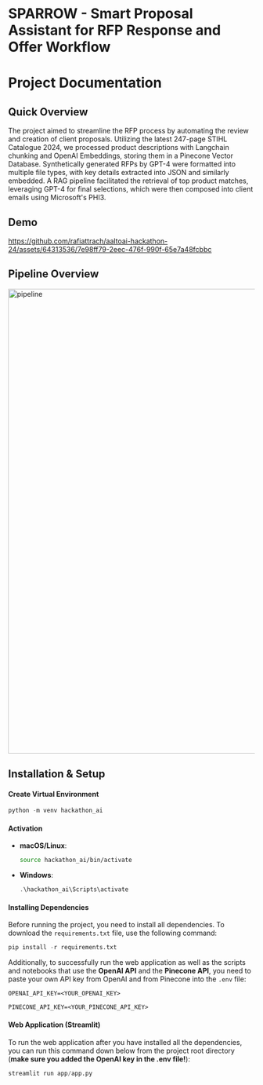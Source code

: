 # SPARROW - Smart Proposal Assistant for RFP Response and Offer Workflow
# Project Documentation

## Quick Overview
The project aimed to streamline the RFP process by automating the review and creation of client proposals. 
Utilizing the latest 247-page STIHL Catalogue 2024, we processed product descriptions with Langchain chunking and OpenAI Embeddings, storing them in a Pinecone Vector Database. 
Synthetically generated RFPs by GPT-4 were formatted into multiple file types, with key details extracted into JSON and similarly embedded. 
A RAG pipeline facilitated the retrieval of top product matches, leveraging GPT-4 for final selections, which were then composed into client emails using Microsoft's PHI3.

## Demo

https://github.com/rafiattrach/aaltoai-hackathon-24/assets/64313536/7e98ff79-2eec-476f-990f-65e7a48fcbbc

## Pipeline Overview
<img width="947" alt="pipeline" src="https://github.com/rafiattrach/aaltoai-hackathon-24/assets/73880635/3f830d6a-c056-4f0e-96eb-af32be21fd49">


## Installation & Setup

#### Create Virtual Environment

  ```python
  python -m venv hackathon_ai
  ```

#### Activation

- **macOS/Linux**:

  ```bash
  source hackathon_ai/bin/activate
  ```
- **Windows**:

  ```powershell
  .\hackathon_ai\Scripts\activate
  ```

#### Installing Dependencies

Before running the project, you need to install all dependencies. To download the `requirements.txt` file, use the following command:

  ```python
  pip install -r requirements.txt
  ```

Additionally, to successfully run the web application as well as the scripts and notebooks that use the **OpenAI API** and the **Pinecone API**, you need to paste your own API key from OpenAI and from Pinecone into the `.env` file:

`OPENAI_API_KEY=<YOUR_OPENAI_KEY>`

`PINECONE_API_KEY=<YOUR_PINECONE_API_KEY>`

#### Web Application (Streamlit)

To run the web application after you have installed all the dependencies, you can run this command down below from the project root directory (**make sure you added the OpenAI key in the .env file!**):

  ```python
  streamlit run app/app.py 
  ```
